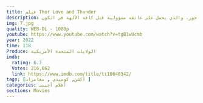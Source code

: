 ```yaml
---
title: فيلم Thor Love and Thunder
description: يجتمع ثور من جديد مع جين فوستر وفالكري، وتصبح حياة الثلاثي في خطر تزامنًا مع ظهور جور، والذي يحمل على عاتقه مسؤولية قتل كافة الآلهة في الكون.
img: 7.jpg
quality: WEB-DL - 1080p
youtube: https://www.youtube.com/watch?v=tgB1wUcmb
year: 2022
time: 118
Produce: الولايات المتحدة الأمريكية
imdb:
  rating: 6.7
  Votes: 216,662
  link: https://www.imdb.com/title/tt10648342/
tags: [أكشن, كوميدي , مغامرات ]
categories: أفلام أجنبى
sections: Movies
---
```


